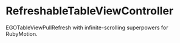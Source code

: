 RefreshableTableViewController
==============================

EGOTableViewPullRefresh with infinite-scrolling superpowers for RubyMotion.